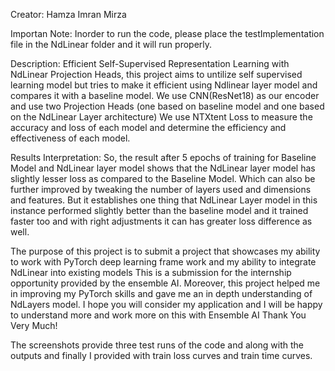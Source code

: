 Creator: Hamza Imran Mirza

Importan Note: 
Inorder to run the code, please place the testImplementation file in the NdLinear folder and it will run properly.

Description: 
Efficient Self-Supervised Representation Learning with NdLinear Projection Heads, this project aims to untilize self supervised learning model but tries to make it efficient using
Ndlinear layer model and compares it with a baseline model. We use CNN(ResNet18) as our encoder and use two Projection Heads (one based on baseline model and one based on the NdLinear Layer architecture)
We use NTXtent Loss to measure the accuracy and loss of each model and determine the efficiency and effectiveness of each model. 

Results Interpretation: 
So, the result after  5 epochs of training for Baseline Model and NdLinear layer model shows that the NdLinear layer model has slightly lesser loss as compared to the Baseline Model. 
Which can also be further improved by tweaking the number of layers used and dimensions and features. But it establishes one thing that NdLinear Layer model in this instance performed slightly
better than the baseline model and it trained faster too and with right adjustments it can has greater loss difference as well.

The purpose of this project is to submit a project that showcases my ability to work with PyTorch deep learning frame work and my ability to integrate NdLinear into existing models
This is a submission for the internship opportunity provided by the ensemble AI. 
Moreover, this project helped me in improving my PyTorch skills and gave me an in depth understanding of NdLayers model. 
I hope you will consider my application and I will be happy to understand more and work more on this with Ensemble AI
Thank You Very Much!



The screenshots provide three test runs of the code and along with the outputs and finally I provided with train loss curves and train time curves. 

